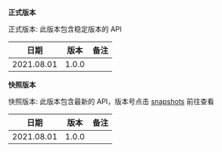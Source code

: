 **正式版本**

正式版本: 此版本包含稳定版本的 API

| 日期 | 版本 | 备注 |
| --- | --- | --- |
| 2021.08.01 | 1.0.0 |  |


**快照版本**

快照版本: 此版本包含最新的 API，版本号点击 [snapshots](https://oss.sonatype.org/content/repositories/snapshots/com/hi-dhl/ktkit/) 前往查看

| 日期 | 版本 | 备注 |
| --- | --- | --- |
| 2021.08.01 | 1.0.0 |  |

